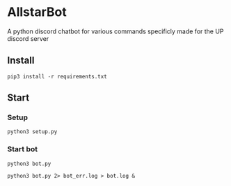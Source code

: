 # AllstarBot
A python discord chatbot for various commands specificly made for the UP discord server

## Install
`pip3 install -r requirements.txt`

## Start
### Setup
`python3 setup.py`

### Start bot
`python3 bot.py`

`python3 bot.py 2> bot_err.log > bot.log &`

